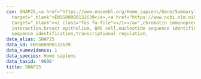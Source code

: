 ```yaml
---
csv: SNAP25,<a href="https://www.ensembl.org/Homo_sapiens/Gene/Summary?db=core;g=ENSG00000132639"
  target="_blank">ENSG00000132639</a>,<a href="https://www.ncbi.nlm.nih.gov/pubmed/22863008"
  target="_blank"><i class="fas fa-file"></i></a>",chromatin immunoprecipitation assay,direct
  interaction,breast epithelium, BPE cell,nucleotide sequence identification,nucleotide
  sequence identification,transcriptional regulation,
data_alias: SNAP25
data_id: ENSG00000132639
data_numevidence: 1
data_species: Homo sapiens
data_taxid: '9606'
title: SNAP25
---
```

